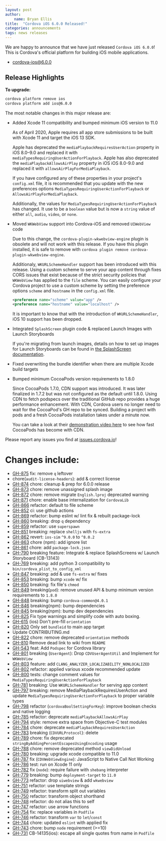 ```yaml
---
layout: post
author:
    name: Bryan Ellis
title:  "Cordova iOS 6.0.0 Released!"
categories: announcements
tags: news releases
---
```


We are happy to announce that we have just released `Cordova iOS 6.0.0`! This is Cordova's official platform for building iOS mobile applications.

* [cordova-ios@6.0.0](https://www.npmjs.com/package/cordova-ios)

## Release Highlights

**To upgrade:**

```bash
cordova platform remove ios
cordova platform add ios@6.0.0
```

The most notable changes in this major release are:

* Added Xcode 11 compatibility and bumped minimum iOS version to 11.0

    As of April 2020, Apple requires all app store submissions to be built with Xcode 11 and target the iOS 13 SDK.

    Apple has deprecated the `mediaPlaybackRequiresUserAction` property in iOS 8.0–9.0 and replaced it with `mediaTypesRequiringUserActionForPlayback`.
    Apple has also deprecated the `mediaPlaybackAllowsAirPlay` property in iOS iOS 8.0-9.0 and replaced it with `allowsAirPlayForMediaPlayback`.

    If you have configured any of these properties in your project's `config.xml` file, it is recommended that you update with the new preferences options `MediaTypesRequiringUserActionForPlayback` or `AllowsAirPlayForMediaPlayback`.

    Additionally, the values for `MediaTypesRequiringUserActionForPlayback` has changed. It use to be a `boolean` value but is now a `string` value of either `all`, `audio`, `video`, or `none`.

* Moved `WKWebView` support into Cordova-iOS and removed `UIWebView` code

    Due to this change, the `cordova-plugin-wkwebview-engine` plugin is obsolete and will not work with this release. If you have this plugin installed, it is safe to remove with `cordova plugin remove cordova-plugin-wkwebview-engine`.

    Additionaly, `WKURLSchemeHandler` support has been introduced with this release. Using a custom scheme to serve your app content through fixes CORS issues that exist because of the strict security policies that `WKWebView` has applied to the `file` scheme. You can easily configure your Cordova project to use a custom scheme by setting the preference options `scheme` and `hostname` in the `config.xml` file.

    ```xml
    <preference name="scheme" value="app" />
    <preference name="hostname" value="localhost" />
    ```

    It is important to know that with the introduction of `WKURLSchemeHandler`, iOS 10 support has been dropped.

* Integrated `SplashScreen` plugin code & replaced Launch Images with Launch Storyboards

    If you're migrating from launch images, details on how to set up images for Launch Storyboards can be found in [the SplashScreen documentation](https://cordova.apache.org/docs/en/latest/reference/cordova-plugin-splashscreen/index.html#launch-storyboard-images).

* Fixed overwriting the bundle identifier when there are multiple Xcode build targets
* Bumped minimum CocoaPods version requirements to 1.8.0

    Since CocoaPods 1.7.0, CDN support was introduced. It was later finalized in 1.7.2 but was not configured as the default until 1.8.0. Using CDN to fetch podspecs over the traditional GitHub repo provides a huge performance enhancement. With CDN, Cordova users no longer need to wait for the CocoaPod's GH repo to be synced. Building a project with pods and a fresh CocoaPods installation takes under a minute now.

    You can take a look at their [demonstration video here](http://blog.cocoapods.org/CocoaPods-1.8.0-beta/) to see how fast CocoaPods has become with CDN.

Please report any issues you find at [issues.cordova.io](http://issues.cordova.io/)!

<!--more-->
# Changes include:

* [GH-875](https://github.com/apache/cordova-ios/pull/875) fix: remove `q` leftover
* chore(`audit-license-headers`): add & correct license
* [GH-874](https://github.com/apache/cordova-ios/pull/874) chore: cleanup & prep for 6.0.0 release
* [GH-873](https://github.com/apache/cordova-ios/pull/873) chore: remove unassigned splash image
* [GH-872](https://github.com/apache/cordova-ios/pull/872) chore: remove migrate `English.lproj` deprecated warning
* [GH-871](https://github.com/apache/cordova-ios/pull/871) chore: enable base internalization for `CordovaLib`
* [GH-866](https://github.com/apache/cordova-ios/pull/866) refactor: default to file scheme
* [GH-852](https://github.com/apache/cordova-ios/pull/852) ci: use github actions
* [GH-869](https://github.com/apache/cordova-ios/pull/869) refactor: bump eslint w/ lint fix & rebuilt package-lock
* [GH-860](https://github.com/apache/cordova-ios/pull/860) breaking: drop `q` dependency
* [GH-859](https://github.com/apache/cordova-ios/pull/859) refactor: use `superspawn`
* [GH-851](https://github.com/apache/cordova-ios/pull/851) breaking: replace `shelljs` with `fs-extra`
* [GH-862](https://github.com/apache/cordova-ios/pull/862) revert: `ios-sim` `^9.0.0` to `^8.0.2`
* [GH-863](https://github.com/apache/cordova-ios/pull/863) chore (npm): add ignore list
* [GH-861](https://github.com/apache/cordova-ios/pull/861) chore: add `package-lock.json`
* [GH-790](https://github.com/apache/cordova-ios/pull/790) breaking feature: Integrate & replace SplashScreens w/ Launch Storyboard (CB-13143)
* [GH-769](https://github.com/apache/cordova-ios/pull/769) breaking: add python 3 compatibility to `bin/cordova_plist_to_config_xml`
* [GH-847](https://github.com/apache/cordova-ios/pull/847) breaking: add & use `fs-extra` w/ fixes
* [GH-853](https://github.com/apache/cordova-ios/pull/853) breaking: bump `xcode` w/ fix
* [GH-850](https://github.com/apache/cordova-ios/pull/850) breaking: fix file's `chmod`
* [GH-849](https://github.com/apache/cordova-ios/pull/849) breaking(`pod`): remove unused API & bump minimum version requirements to `1.8.0`
* [GH-848](https://github.com/apache/cordova-ios/pull/848) breaking: bump `cordova-common@4.0.1`
* [GH-846](https://github.com/apache/cordova-ios/pull/846) breaking(npm): bump dependencies
* [GH-845](https://github.com/apache/cordova-ios/pull/845) breaking(npm): bump dev dependencies
* [GH-825](https://github.com/apache/cordova-ios/pull/825) Fix type warnings and simplify code with auto boxing.
* [GH-615](https://github.com/apache/cordova-ios/pull/615) (ios) Don't pre-fill `orientation`
* [GH-820](https://github.com/apache/cordova-ios/pull/820) Only set `bundleid` to main app target
* Update CONTRIBUTING.md
* [GH-822](https://github.com/apache/cordova-ios/pull/822) chore: remove deprecated `orientation` methods
* [GH-810](https://github.com/apache/cordova-ios/pull/810) Remove dead link to wiki from `README`
* [GH-543](https://github.com/apache/cordova-ios/pull/543) feat: Add `Podspec` for Cordova library
* [GH-801](https://github.com/apache/cordova-ios/pull/801) breaking (`UserAgent`): Drop `CDVUserAgentUtil` and Implement for `WKWebView`
* [GH-803](https://github.com/apache/cordova-ios/pull/803) feature: add `CLANG_ANALYZER_LOCALIZABILITY_NONLOCALIZED`
* [GH-802](https://github.com/apache/cordova-ios/pull/802) refactor: applied various xcode recommended update
* [GH-800](https://github.com/apache/cordova-ios/pull/800) tests: change comment values for `MediaTypesRequiringUserActionForPlayback`
* [GH-781](https://github.com/apache/cordova-ios/pull/781) breaking: Use `WKURLSchemeHandler` for serving app content
* [GH-797](https://github.com/apache/cordova-ios/pull/797) breaking: remove MediaPlaybackRequiresUserAction and update `MediaTypesRequiringUserActionForPlayback` to proper variable types
* [GH-798](https://github.com/apache/cordova-ios/pull/798) refactor (`cordovaBoolSettingForKey`): improve boolean checks and native logging
* [GH-785](https://github.com/apache/cordova-ios/pull/785) refactor: deprecate `mediaPlaybackAllowsAirPlay`
* [GH-794](https://github.com/apache/cordova-ios/pull/794) style: remove extra space from Objective-C test modules
* [GH-784](https://github.com/apache/cordova-ios/pull/784) chore: deprecate `mediaPlaybackRequiresUserAction`
* [GH-783](https://github.com/apache/cordova-ios/pull/783) breaking (`CDVURLProtocol`): delete
* [GH-789](https://github.com/apache/cordova-ios/pull/789) chore: fix deprecated `stringByAddingPercentEscapesUsingEncoding` usage
* [GH-788](https://github.com/apache/cordova-ios/pull/788) chore: remove deprecated method `viewDidUnload`
* [GH-780](https://github.com/apache/cordova-ios/pull/780) breaking: upgrade xcode compatible to 11.0
* [GH-787](https://github.com/apache/cordova-ios/pull/787) fix (`CDVWebViewEngine`): JavaScript to Native Call Not Working
* [GH-786](https://github.com/apache/cordova-ios/pull/786) test: run on Xcode 11 only
* [GH-782](https://github.com/apache/cordova-ios/pull/782) fix (`node`): require failure with `shebang` interpreter
* [GH-779](https://github.com/apache/cordova-ios/pull/779) breaking: bump `deployment-target` to `11.0`
* [GH-773](https://github.com/apache/cordova-ios/pull/773) refactor: drop `uiwebview` & add `wkwebview`
* [GH-751](https://github.com/apache/cordova-ios/pull/751) refactor: use template strings
* [GH-749](https://github.com/apache/cordova-ios/pull/749) refactor: transform split out variables
* [GH-750](https://github.com/apache/cordova-ios/pull/750) refactor: transform object shorthand
* [GH-748](https://github.com/apache/cordova-ios/pull/748) refactor: do not alias this to self
* [GH-747](https://github.com/apache/cordova-ios/pull/747) refactor: use arrow functions
* [GH-754](https://github.com/apache/cordova-ios/pull/754) fix: replace variables in `Podfile`
* [GH-746](https://github.com/apache/cordova-ios/pull/746) refactor: transform `var` to `let`/`const`
* [GH-744](https://github.com/apache/cordova-ios/pull/744) chore: updated `eslint` with applied fix
* [GH-743](https://github.com/apache/cordova-ios/pull/743) chore: bump `node` requirement (>=10)
* [GH-731](https://github.com/apache/cordova-ios/pull/731) CB-14135(ios): escape all single quotes from name in `Podfile`
